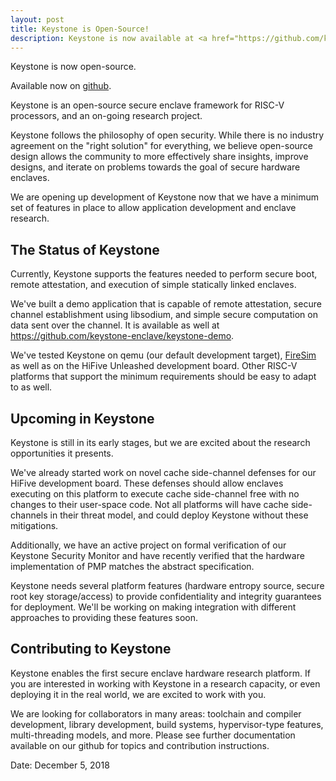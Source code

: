 ```yaml
---
layout: post
title: Keystone is Open-Source!
description: Keystone is now available at <a href="https://github.com/keystone-enclave">https://github.com/keystone-enclave</a>
---
```


Keystone is now open-source.

Available now on [github](https://github.com/keystone-enclave).

Keystone is an open-source secure enclave framework for RISC-V
processors, and an on-going research project.

Keystone follows the philosophy of open security. While there is no
industry agreement on the "right solution" for everything, we believe
open-source design allows the community to more effectively share
insights, improve designs, and iterate on problems towards the goal of
secure hardware enclaves.

We are opening up development of Keystone now that we have a minimum
set of features in place to allow application development and enclave
research.

## The Status of Keystone
Currently, Keystone supports the features needed to perform secure
boot, remote attestation, and execution of simple statically linked
enclaves.

We've built a demo application that is capable of remote attestation,
secure channel establishment using libsodium, and simple secure
computation on data sent over the channel. It is available as well at
https://github.com/keystone-enclave/keystone-demo.

We've tested Keystone on qemu (our default development target),
[FireSim](https://fires.im/) as well as on the HiFive Unleashed
development board. Other RISC-V platforms that support the minimum
requirements should be easy to adapt to as well.

## Upcoming in Keystone

Keystone is still in its early stages, but we are excited about the
research opportunities it presents.

We've already started work on novel cache side-channel defenses for
our HiFive development board. These defenses should allow enclaves
executing on this platform to execute cache side-channel free with no
changes to their user-space code. Not all platforms will have cache
side-channels in their threat model, and could deploy Keystone without
these mitigations.

Additionally, we have an active project on formal verification of our
Keystone Security Monitor and have recently verified that the hardware
implementation of PMP matches the abstract specification.

Keystone needs several platform features (hardware entropy source,
secure root key storage/access) to provide confidentiality and
integrity guarantees for deployment. We'll be working on making
integration with different approaches to providing these features
soon.

## Contributing to Keystone

Keystone enables the first secure enclave hardware research
platform. If you are interested in working with Keystone in a research
capacity, or even deploying it in the real world, we are excited to
work with you.

We are looking for collaborators in many areas: toolchain and compiler
development, library development, build systems, hypervisor-type
features, multi-threading models, and more.  Please see further
documentation available on our github for topics and contribution
instructions.


Date: December 5, 2018

